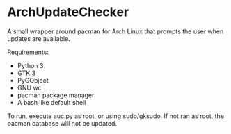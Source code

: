 # ArchUpdateChecker
A small wrapper around pacman for Arch Linux that prompts the user when updates are available.

Requirements:
* Python 3
* GTK 3
* PyGObject
* GNU wc
* pacman package manager
* A bash like default shell

To run, execute auc.py as root, or using sudo/gksudo. If not ran as root, the pacman database will not be updated.
